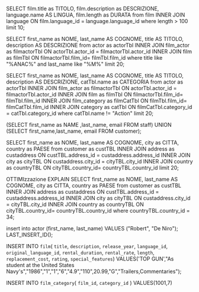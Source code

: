 SELECT film.title as TITOLO, film.description as DESCRIZIONE, language.name AS LINGUA, film.length as DURATA from film 
INNER JOIN language ON film.language_id = language.language_id
where length > 100 
limit 10;

SELECT first_name as NOME, last_name AS COGNOME, title AS TITOLO, description AS DESCRIZIONE from actor as actorTbl 
INNER JOIN film_actor as filmactorTbl ON actorTbl.actor_id = filmactorTbl.actor_id 
INNER JOIN film as filmTbl ON filmactorTbl.film_id= filmTbl.film_id
where title like "%ANAC%" and last_name like "%M%"
limit 20;

SELECT first_name as NOME, last_name AS COGNOME, title AS TITOLO, description AS DESCRIZIONE, catTbl.name as CATEGORIA  from actor as actorTbl 
INNER JOIN film_actor as filmactorTbl ON actorTbl.actor_id = filmactorTbl.actor_id 
INNER JOIN film as filmTbl ON filmactorTbl.film_id= filmTbl.film_id
INNER JOIN film_category as filmCatTbl ON filmTbl.film_id= filmCatTbl.film_id
INNER JOIN category as catTbl ON filmCatTbl.category_id = catTbl.category_id
where catTbl.name != "Action"
limit 20;


(SELECT first_name as NAME ,last_name, email FROM staff) UNION (SELECT first_name,last_name, email FROM customer);

SELECT first_name as NOME, last_name AS COGNOME, city as CITTA, country as PAESE from customer as custTBL INNER JOIN address as custaddress ON custTBL.address_id = custaddress.address_id INNER JOIN city as cityTBL ON custaddress.city_id = cityTBL.city_id INNER JOIN country as countryTBL ON cityTBL.country_id= countryTBL.country_id limit 20;

OTTIMIzzazione
EXPLAIN
SELECT first_name as NOME, last_name AS COGNOME, city as CITTA, country as PAESE from customer as custTBL INNER JOIN address as custaddress ON custTBL.address_id = custaddress.address_id INNER JOIN city as cityTBL ON custaddress.city_id = cityTBL.city_id INNER JOIN country as countryTBL ON cityTBL.country_id= countryTBL.country_id where countryTBL.country_id = 34;

insert into actor (first_name, last_name) VALUES ("Robert", "De Niro");
LAST_INSERT_ID();

INSERT INTO `film`( `title`, `description`, `release_year`, `language_id`, `original_language_id`, `rental_duration`, `rental_rate`, `length`, `replacement_cost`, `rating`, `special_features`) VALUES('TOP GUN',"As student at the United States Navy's","1986","1","1","6","4.9","110",20.99,"G","Trailers,Commentaries");

INSERT INTO `film_category`(
`film_id`,
`category_id`
)
VALUES(1001,7)